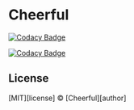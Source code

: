 # Cheerful

[![Codacy Badge](https://app.codacy.com/project/badge/Grade/cb4c3666ba334586b9b6345e99fe0587)](https://www.codacy.com/gh/wuxinheng/Cheerful/dashboard?utm_source=github.com&amp;utm_medium=referral&amp;utm_content=wuxinheng/Cheerful&amp;utm_campaign=Badge_Grade)

[![Codacy Badge](https://app.codacy.com/project/badge/Coverage/f9b399fc416a406280836c87ded11b49)](https://www.codacy.com/gh/wuxinheng/Cheerful/dashboard?utm_source=github.com&utm_medium=referral&utm_content=wuxinheng/Cheerful&utm_campaign=Badge_Coverage)



## License

[MIT][license] © [Cheerful][author]